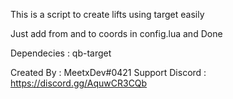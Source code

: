 This is a script to create lifts using target easily

Just add from and to coords in config.lua and Done

Dependecies : qb-target

Created By : MeetxDev#0421
Support Discord : https://discord.gg/AquwCR3CQb
